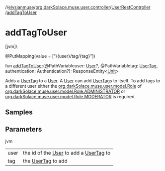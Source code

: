 //[elysianmuse](../../../index.md)/[org.darkSolace.muse.user.controller](../index.md)/[UserRestController](index.md)
/[addTagToUser](add-tag-to-user.md)

# addTagToUser

[jvm]\

@PutMapping(value = ["/{user}/tag/{tag}"])

fun [addTagToUser](add-tag-to-user.md)(@PathVariableuser: [User](../../org.darkSolace.muse.user.model/-user/index.md)?,
@PathVariabletag: [UserTag](../../org.darkSolace.muse.user.model/-user-tag/index.md), authentication: Authentication?):
ResponseEntity&lt;[Unit](https://kotlinlang.org/api/latest/jvm/stdlib/kotlin/-unit/index.html)&gt;

Adds a [UserTag](../../org.darkSolace.muse.user.model/-user-tag/index.md) to
a [User](../../org.darkSolace.muse.user.model/-user/index.md).
A [User](../../org.darkSolace.muse.user.model/-user/index.md) can
add [UserTag](../../org.darkSolace.muse.user.model/-user-tag/index.md)s to itself. To add tags to a different user
either the [org.darkSolace.muse.user.model.Role](../../org.darkSolace.muse.user.model/-role/index.md)
of [org.darkSolace.muse.user.model.Role.ADMINISTRATOR](../../org.darkSolace.muse.user.model/-role/-a-d-m-i-n-i-s-t-r-a-t-o-r/index.md)
or [org.darkSolace.muse.user.model.Role.MODERATOR](../../org.darkSolace.muse.user.model/-role/-m-o-d-e-r-a-t-o-r/index.md)
is required.

## Samples

## Parameters

jvm

| | |
|---|---|
| user | the id of the [User](../../org.darkSolace.muse.user.model/-user/index.md) to add a [UserTag](../../org.darkSolace.muse.user.model/-user-tag/index.md) to |
| tag | the [UserTag](../../org.darkSolace.muse.user.model/-user-tag/index.md) to add |
